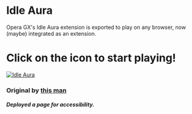 # Idle Aura 
Opera GX's Idle Aura extension is exported to play on any browser, now (maybe) integrated as an extension.

# Click on the icon to start playing!
[![Idle Aura](https://raw.githubusercontent.com/Scarlaid/idleaura-extension/main/icon.png)](https://scarlaid.github.io/idleaura-extension/)

### Original by [this man](https://github.com/PanIntegralus/idleaura)
##### Deployed a page for accessibility.

